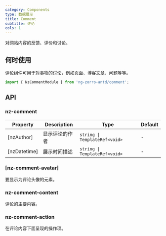 ```yaml
---
category: Components
type: 数据展示
title: Comment
subtitle: 评论
cols: 1
---
```


对网站内容的反馈、评价和讨论。

## 何时使用

评论组件可用于对事物的讨论，例如页面、博客文章、问题等等。

```ts
import { NzCommentModule } from 'ng-zorro-antd/comment';
```

## API

### nz-comment

| Property | Description | Type | Default |
| -------- | ----------- | ---- | ------- |
| [nzAuthor] | 显示评论的作者 | `string \| TemplateRef<void>` | - |
| [nzDatetime] | 展示时间描述 | `string \| TemplateRef<void>` | - |

### [nz-comment-avatar]

要显示为评论头像的元素。

### nz-comment-content

评论的主要内容。

### nz-comment-action

在评论内容下面呈现的操作项。
